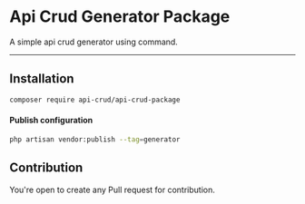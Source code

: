 # Api Crud Generator Package
A simple api crud generator using command.

---

## Installation

```sh
composer require api-crud/api-crud-package
```

#### Publish configuration
```sh
php artisan vendor:publish --tag=generator
```

## Contribution
You're open to create any Pull request for contribution.
